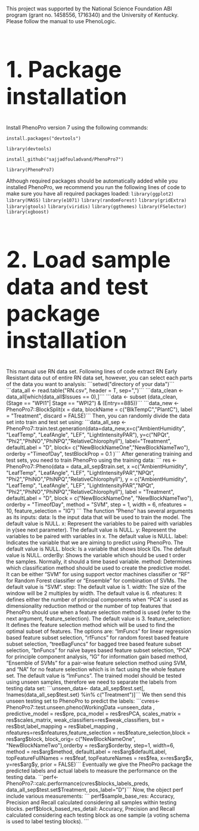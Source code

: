 This project was supported by the National Science Foundation ABI program (grant no. 1458556, 1716340) and the University of Kentucky. Please follow the manual to use PhenoLogic.

<h1 style="font-size:60px;">1. Package installation</h1>
Install PhenoPro version 7 using the following commands:

```install.packages("devtools")```

```library(devtools)```

```install_github("sajjadfouladvand/PhenoPro7")```

```library(PhenoPro7)```

Although required packages should be automatically added while you installed PhenoPro, we recommend you run the following lines of code to make sure you have all required packages loaded:
```library(ggplot2)```
```library(MASS)```
```library(e1071)```
```library(randomForest)```
```library(gridExtra)```
```library(gtools)```
```library(viridis)```
```library(ggthemes)```
```library(FSelector)```
```library(xgboost)```
<h1 style="font-size:60px;">2. Load sample data and test package installation</h1>
This manual use RN data set. Following lines of code extract RN Early Resistant data out of entire RN data set, however, you can select each parts of the data you want to analysis:
 ```setwd("directory of your data")```
```data_all <- read.table("RN.csv", header = T, sep=",")```
```data_clean <- data_all[which(data_all$Issues == 0),]```
```data <- subset (data_clean, (Stage == "WPI1"| Stage == "WPI2") & (Entry==885))```
```data_new <- PhenoPro7::BlockSplit(x = data, blockName = c("BlkTempC","PlantC"), label = "Treatment", discard = FALSE)```
Then, you can randomly divide the data set into train and test set using:
```data_all_sep <- PhenoPro7::train.test.generation(data=data_new,x=c("AmbientHumidity", "LeafTemp", "LeafAngle", "LEF", "LightIntensityPAR"), y=c("NPQt", "Phi2","PhiNO","PhiNPQ","RelativeChlorophyll"), label="Treatment", defaultLabel = "D", block= c("NewBlockNameOne","NewBlockNameTwo"), orderby ="TimeofDay", testBlockProp = 0.1 )```
After generating training and test sets, you need to train PhenoPro using the training data:
```
res <- PhenoPro7::Pheno(data = data_all_sep$train.set,
x =c("AmbientHumidity", "LeafTemp", "LeafAngle", "LEF", "LightIntensityPAR","NPQt", "Phi2","PhiNO","PhiNPQ","RelativeChlorophyll"),
y = c("AmbientHumidity", "LeafTemp", "LeafAngle", "LEF", "LightIntensityPAR","NPQt", "Phi2","PhiNO","PhiNPQ","RelativeChlorophyll"),
label = "Treatment", defaultLabel = "D",
block = c("NewBlockNameOne", "NewBlockNameTwo"),
orderby = "TimeofDay",
method = "SVM", step = 1, width = 6, nfeatures = 10, feature_selection = "IG")
```
The function “Pheno” has several arguments as its inputs:
data: Is the input data that will be used to train the model. The default value is NULL.
 x: Represent the variables to be paired with variables in y(see next parameter). The default value is NULL.
 y: Represent the variables to be paired with variables in x. The default value is NULL.
 label: Indicates the variable that we are aiming to predict using PhenoPro. The default value is NULL.
 block: Is a variable that shows block IDs. The default value is NULL.
 orderBy: Shows the variable which should be used t order the samples. Normally, it should a time based variable.
 method: Determines which classification method should be used to create the predictive model. It can be either “SVM” for using support vector machines classifier or “RF” for Random Forest classifier or “Ensemble” for combination of SVMs. The default value is “SVM”.
step: The default value is 1.
width: The size of the window will be 2 multiples by width. The default value is 6.
nfeatures: It defines either the number of principal components when “PCA” is used as dimensionality reduction method or the number of top features that PhenoPro should use when a feature selection method is used (refer to the next argument, feature_selection). The default value is 3.
feature_selection: It defines the feature selection method which will be used to find the optimal subset of features. The options are: “lmFuncs” for linear regression based feature subset selection, “rfFuncs” for random forest based feature subset selection, “treeBagFuncs” for bagged tree based feature subset selection, “bnFuncs” for naïve bayes based feature subset selection, “PCA” for principle component analysis, “IG” for information gain based method, “Ensemble of SVMs” for a pair-wise feature selection method using SVM, and “NA” for no feature selection which is in fact using the whole feature set. The default value is “lmFuncs”.
The trained model should be tested using unseen samples, therefore we need to separate the labels from testing data set:
```unseen_data<- data_all_sep$test.set[, !names(data_all_sep$test.set) %in% c("Treatment")]```
We then send this unseen testing set to PhenoPro to predict the labels:
```cvres<- PhenoPro7::test.unseen.pheno(WorkingData =unseen_data , predictive_model = res$pre, pca_model = res$resPCA, scales_matrix = res$scales_matrix, weak_classifiers=res$weak_classifiers, bst = res$bst,label_mapping = res$label_mapping , nfeatures=res$nfeatures,feature_selection = res$feature_selection,block = res$arg$block, block_orig= c("NewBlockNameOne", "NewBlockNameTwo"),orderby = res$arg$orderby, step=1, width=6, method = res$arg$method, defaultLabel = res$arg$defaultLabel, topFeatureFullNames = res$feaf, topFeatureNames = res$fea, x=res$arg$x, y=res$arg$y, prior = FALSE)```
Eventually we give the PheoPro package the predicted labels and actual labels to measure the performance on the testing data.
```perf<- PhenoPro7::calc.performance(cvres$blocks_labels_preds, data_all_sep$test.set$Treatment, pos_label="D")```
Now, the object perf include various measurements:
```
perf$sample_base_res: Accuracy, Precision and Recall calculated considering all samples within testing blocks. 
perf$block_based_res_detail: Accuracy, Precision and Recall calculated considering each testing block as one sample (a voting schema is used to label testing blocks).
```
